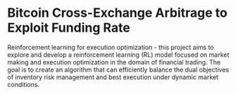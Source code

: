 # Bitcoin Cross-Exchange Arbitrage to Exploit Funding Rate

Reinforcement learning for execution optimization - this project aims to explore and develop a reinforcement learning (RL) model focused on market making and execution optimization in the domain of financial trading. The goal is to create an algorithm that can efficiently balance the dual objectives of inventory risk management and best execution under dynamic market conditions.
